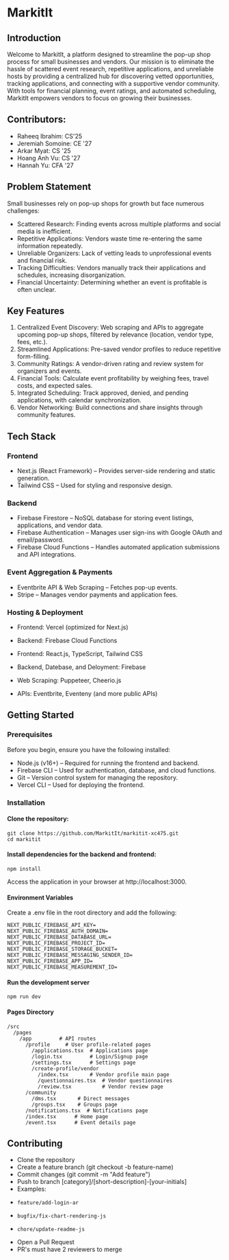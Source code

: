 # MarkitIt

## Introduction

Welcome to MarkitIt, a platform designed to streamline the pop-up shop process for small businesses and vendors. Our mission is to eliminate the hassle of scattered event research, repetitive applications, and unreliable hosts by providing a centralized hub for discovering vetted opportunities, tracking applications, and connecting with a supportive vendor community. With tools for financial planning, event ratings, and automated scheduling, MarkitIt empowers vendors to focus on growing their businesses.

## Contributors:

- Raheeq Ibrahim: CS'25
- Jeremiah Somoine: CE '27
- Arkar Myat: CS '25
- Hoang Anh Vu: CS '27
- Hannah Yu: CFA '27

## Problem Statement

Small businesses rely on pop-up shops for growth but face numerous challenges:

- Scattered Research: Finding events across multiple platforms and social media is inefficient.
- Repetitive Applications: Vendors waste time re-entering the same information repeatedly.
- Unreliable Organizers: Lack of vetting leads to unprofessional events and financial risk.
- Tracking Difficulties: Vendors manually track their applications and schedules, increasing disorganization.
- Financial Uncertainty: Determining whether an event is profitable is often unclear.

## Key Features

1. Centralized Event Discovery: Web scraping and APIs to aggregate upcoming pop-up shops, filtered by relevance (location, vendor type, fees, etc.).
2. Streamlined Applications: Pre-saved vendor profiles to reduce repetitive form-filling.
3. Community Ratings: A vendor-driven rating and review system for organizers and events.
4. Financial Tools: Calculate event profitability by weighing fees, travel costs, and expected sales.
5. Integrated Scheduling: Track approved, denied, and pending applications, with calendar synchronization.
6. Vendor Networking: Build connections and share insights through community features.

## Tech Stack

### Frontend
- Next.js (React Framework) – Provides server-side rendering and static generation.
- Tailwind CSS – Used for styling and responsive design.
### Backend
- Firebase Firestore – NoSQL database for storing event listings, applications, and vendor data.
- Firebase Authentication – Manages user sign-ins with Google OAuth and email/password.
- Firebase Cloud Functions – Handles automated application submissions and API integrations.
### Event Aggregation & Payments
- Eventbrite API & Web Scraping – Fetches pop-up events.
- Stripe – Manages vendor payments and application fees.
### Hosting & Deployment
- Frontend: Vercel (optimized for Next.js)
- Backend: Firebase Cloud Functions

- Frontend: React.js, TypeScript, Tailwind CSS
- Backend, Datebase, and Deloyment: Firebase
- Web Scraping: Puppeteer, Cheerio.js
- APIs: Eventbrite, Eventeny (and more public APIs)

## Getting Started

### Prerequisites

Before you begin, ensure you have the following installed:

- Node.js (v16+) – Required for running the frontend and backend.
- Firebase CLI – Used for authentication, database, and cloud functions.
- Git – Version control system for managing the repository.
- Vercel CLI – Used for deploying the frontend.


### Installation

#### Clone the repository:

```
git clone https://github.com/MarkitIt/markitit-xc475.git
cd markitit
```

#### Install dependencies for the backend and frontend:

```
npm install
```


Access the application in your browser at http://localhost:3000.

#### Environment Variables

Create a .env file in the root directory and add the following:

```
NEXT_PUBLIC_FIREBASE_API_KEY= 
NEXT_PUBLIC_FIREBASE_AUTH_DOMAIN=
NEXT_PUBLIC_FIREBASE_DATABASE_URL=
NEXT_PUBLIC_FIREBASE_PROJECT_ID=
NEXT_PUBLIC_FIREBASE_STORAGE_BUCKET=
NEXT_PUBLIC_FIREBASE_MESSAGING_SENDER_ID=
NEXT_PUBLIC_FIREBASE_APP_ID=
NEXT_PUBLIC_FIREBASE_MEASUREMENT_ID=
```

#### Run the development server

```
npm run dev
```
#### Pages Directory 

```
/src
  /pages
    /app         # API routes
      /profile     # User profile-related pages
        /applications.tsx  # Applications page
        /login.tsx         # Login/Signup page
        /settings.tsx      # Settings page
        /create-profile/vendor
          /index.tsx       # Vendor profile main page
          /questionnaires.tsx  # Vendor questionnaires
          /review.tsx          # Vendor review page
      /community
        /dms.tsx       # Direct messages
        /groups.tsx    # Groups page
      /notifications.tsx  # Notifications page
      /index.tsx      # Home page
      /event.tsx      # Event details page
```
## Contributing
- Clone the repository
- Create a feature branch (git checkout -b feature-name)
- Commit changes (git commit -m "Add feature")
- Push to branch [category]/[short-description]-[your-initials]
-   Examples:
-     feature/add-login-ar
-     bugfix/fix-chart-rendering-js
-     chore/update-readme-js
- Open a Pull Request
-   PR's must have 2 reviewers to merge
